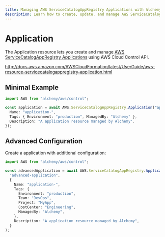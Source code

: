 ```yaml
---
title: Managing AWS ServiceCatalogAppRegistry Applications with Alchemy
description: Learn how to create, update, and manage AWS ServiceCatalogAppRegistry Applications using Alchemy Cloud Control.
---
```


# Application

The Application resource lets you create and manage [AWS ServiceCatalogAppRegistry Applications](https://docs.aws.amazon.com/servicecatalogappregistry/latest/userguide/) using AWS Cloud Control API.

http://docs.aws.amazon.com/AWSCloudFormation/latest/UserGuide/aws-resource-servicecatalogappregistry-application.html

## Minimal Example

```ts
import AWS from "alchemy/aws/control";

const application = await AWS.ServiceCatalogAppRegistry.Application("application-example", {
  Name: "application-",
  Tags: { Environment: "production", ManagedBy: "Alchemy" },
  Description: "A application resource managed by Alchemy",
});
```

## Advanced Configuration

Create a application with additional configuration:

```ts
import AWS from "alchemy/aws/control";

const advancedApplication = await AWS.ServiceCatalogAppRegistry.Application(
  "advanced-application",
  {
    Name: "application-",
    Tags: {
      Environment: "production",
      Team: "DevOps",
      Project: "MyApp",
      CostCenter: "Engineering",
      ManagedBy: "Alchemy",
    },
    Description: "A application resource managed by Alchemy",
  }
);
```

